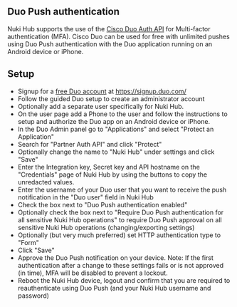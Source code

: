 ## Duo Push authenticationNuki Hub supports the use of the [Cisco Duo Auth API](https://duo.com/docs/authapi) for Multi-factor authentication (MFA).Cisco Duo can be used for free with unlimited pushes using Duo Push authentication with the Duo application running on an Android device or iPhone.## Setup- Signup for a [free Duo account](https://duo.com/editions-and-pricing/duo-free) at https://signup.duo.com/- Follow the guided Duo setup to create an administrator account- Optionally add a separate user specifically for Nuki Hub.- On the user page add a Phone to the user and follow the instructions to setup and authorize the Duo app on an Android device or iPhone.- In the Duo Admin panel go to "Applications" and select "Protect an Application"- Search for "Partner Auth API" and click "Protect"- Optionally change the name to "Nuki Hub" under settings and click "Save"- Enter the Integration key, Secret key and API hostname on the "Credentials" page of Nuki Hub by using the buttons to copy the unredacted values.- Enter the username of your Duo user that you want to receive the push notification in the "Duo user" field in Nuki Hub- Check the box next to "Duo Push authentication enabled"- Optionally check the box next to "Require Duo Push authentication for all sensitive Nuki Hub operations" to require Duo Push approval on all sensitive Nuki Hub operations (changing/exporting settings)- Optionally (but very much preferred) set HTTP authentication type to "Form"- Click "Save"- Approve the Duo Push notification on your device. Note: If the first authentication after a change to these settings fails or is not approved (in time), MFA will be disabled to prevent a lockout.- Reboot the Nuki Hub device, logout and confirm that you are required to reauthenticate using Duo Push (and your Nuki Hub username and password)